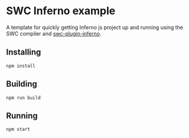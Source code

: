 # SWC Inferno example

A template for quickly getting Inferno js project up and running using the SWC compiler and [swc-plugin-inferno](https://github.com/infernojs/swc-plugin-inferno).

## Installing

```
npm install
```


## Building

```
npm run build
```

## Running

```
npm start
```
